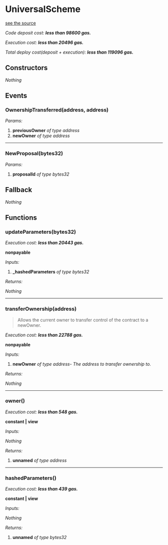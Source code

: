 # UniversalScheme
[see the source](https://github.com/daostack/arc/tree/master/contracts/universalSchemes/UniversalScheme.sol)

*Code deposit cost: **less than 98600 gas.***

*Execution cost: **less than 20496 gas.***

*Total deploy cost(deposit + execution): **less than 119096 gas.***

> 
## Constructors
*Nothing*
## Events
### OwnershipTransferred(address, address)
*Params:*

1. **previousOwner** *of type address*
2. **newOwner** *of type address*

---
### NewProposal(bytes32)
*Params:*

1. **proposalId** *of type bytes32*


## Fallback
*Nothing*
## Functions
### updateParameters(bytes32)

*Execution cost: **less than 20443 gas.***

**nonpayable**

*Inputs:*

1. **_hashedParameters** *of type bytes32*

*Returns:*

*Nothing*

---
### transferOwnership(address)
> Allows the current owner to transfer control of the contract to a newOwner.

*Execution cost: **less than 22788 gas.***

**nonpayable**

*Inputs:*

1. **newOwner** *of type address- The address to transfer ownership to.*

*Returns:*

*Nothing*

---
### owner()

*Execution cost: **less than 548 gas.***

**constant | view**

*Inputs:*

*Nothing*

*Returns:*

1. **unnamed** *of type address*

---
### hashedParameters()

*Execution cost: **less than 439 gas.***

**constant | view**

*Inputs:*

*Nothing*

*Returns:*

1. **unnamed** *of type bytes32*


